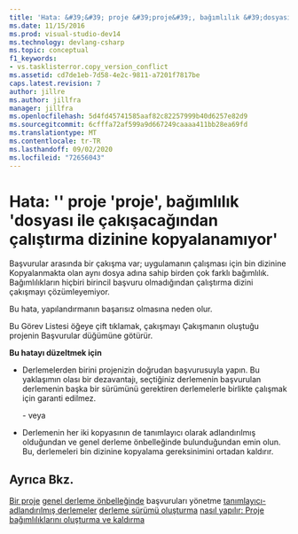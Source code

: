 ```yaml
---
title: 'Hata: &#39;&#39; proje &#39;proje&#39;, bağımlılık &#39;dosyası ile çakışacağından çalıştırma dizinine kopyalanamıyor. | Microsoft Docs'
ms.date: 11/15/2016
ms.prod: visual-studio-dev14
ms.technology: devlang-csharp
ms.topic: conceptual
f1_keywords:
- vs.tasklisterror.copy_version_conflict
ms.assetid: cd7de1eb-7d58-4e2c-9811-a7201f7817be
caps.latest.revision: 7
author: jillre
ms.author: jillfra
manager: jillfra
ms.openlocfilehash: 5d4fd45741585aaf82c82257999b40d6257e82d9
ms.sourcegitcommit: 6cfffa72af599a9d667249caaaa411bb28ea69fd
ms.translationtype: MT
ms.contentlocale: tr-TR
ms.lasthandoff: 09/02/2020
ms.locfileid: "72656043"
---
```

# <a name="error-the-dependency-39file39-in-project-39project39-cannot-be-copied-to-the-run-directory-because-it-would-conflict-with-dependency-39file39"></a>Hata: &#39;&#39; proje &#39;proje&#39;, bağımlılık &#39;dosyası ile çakışacağından çalıştırma dizinine kopyalanamıyor&#39;
Başvurular arasında bir çakışma var; uygulamanın çalışması için bin dizinine Kopyalanmakta olan aynı dosya adına sahip birden çok farklı bağımlılık. Bağımlılıkların hiçbiri birincil başvuru olmadığından çalıştırma dizini çakışmayı çözümleyemiyor.

 Bu hata, yapılandırmanın başarısız olmasına neden olur.

 Bu Görev Listesi öğeye çift tıklamak, çakışmayı Çakışmanın oluştuğu projenin Başvurular düğümüne götürür.

 **Bu hatayı düzeltmek için**

- Derlemelerden birini projenizin doğrudan başvurusuyla yapın. Bu yaklaşımın olası bir dezavantajı, seçtiğiniz derlemenin başvurulan derlemenin başka bir sürümünü gerektiren derlemelerle birlikte çalışmak için garanti edilmez.

     \- veya

- Derlemenin her iki kopyasının de tanımlayıcı olarak adlandırılmış olduğundan ve genel derleme önbelleğinde bulunduğundan emin olun. Bu, derlemeleri bin dizinine kopyalama gereksinimini ortadan kaldırır.

## <a name="see-also"></a>Ayrıca Bkz.
 [Bir proje](../ide/managing-references-in-a-project.md) [genel derleme önbelleğinde](https://msdn.microsoft.com/library/cf5eacd0-d3ec-4879-b6da-5fd5e4372202) başvuruları yönetme [tanımlayıcı-adlandırılmış derlemeler](https://msdn.microsoft.com/library/d4a80263-f3e0-4d81-9b61-f0cbeae3797b) [derleme sürümü oluşturma](https://msdn.microsoft.com/library/775ad4fb-914f-453c-98ef-ce1089b6f903) [nasıl yapılır: Proje bağımlılıklarını oluşturma ve kaldırma](../ide/how-to-create-and-remove-project-dependencies.md)